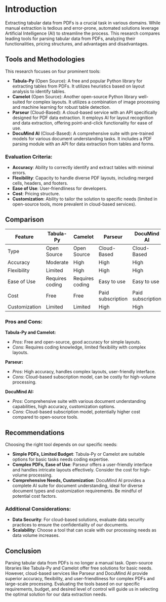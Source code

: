# Introduction

Extracting tabular data from PDFs is a crucial task in various domains. While manual extraction is tedious and error-prone, automated solutions leverage Artificial Intelligence (AI) to streamline the process. This research compares leading tools for parsing tabular data from PDFs, analyzing their functionalities, pricing structures, and advantages and disadvantages.

## Tools and Methodologies

This research focuses on four prominent tools:

- **Tabula-Py** (Open Source): A free and popular Python library for extracting tables from PDFs. It utilizes heuristics based on layout analysis to identify tables.
- **Camelot** (Open Source): Another open-source Python library well-suited for complex layouts. It utilizes a combination of image processing and machine learning for robust table detection.
- **Parseur** (Cloud-Based): A cloud-based service with an API specifically designed for PDF data extraction. It employs AI for layout recognition and data extraction, offering point-and-click functionality for ease of use.
- **DocuMind AI** (Cloud-Based): A comprehensive suite with pre-trained models for various document understanding tasks. It includes a PDF parsing module with an API for data extraction from tables and forms.

### Evaluation Criteria:

- **Accuracy**: Ability to correctly identify and extract tables with minimal errors.
- **Flexibility**: Capacity to handle diverse PDF layouts, including merged cells, headers, and footers.
- **Ease of Use**: User-friendliness for developers.
- **Cost**: Pricing structure.
- **Customization**: Ability to tailor the solution to specific needs (limited in open-source tools, more prevalent in cloud-based services).

## Comparison

| Feature       | Tabula-Py       | Camelot         | Parseur           | DocuMind AI       |
| ------------- | --------------- | --------------- | ----------------- | ----------------- |
| Type          | Open Source     | Open Source     | Cloud-Based       | Cloud-Based       |
| Accuracy      | Moderate        | High            | High              | High              |
| Flexibility   | Limited         | High            | High              | High              |
| Ease of Use   | Requires coding | Requires coding | Easy to use       | Easy to use       |
| Cost          | Free            | Free            | Paid subscription | Paid subscription |
| Customization | Limited         | Limited         | High              | High              |

### Pros and Cons:

**Tabula-Py and Camelot:**

- _Pros_: Free and open-source, good accuracy for simple layouts.
- _Cons_: Requires coding knowledge, limited flexibility with complex layouts.

**Parseur:**

- _Pros_: High accuracy, handles complex layouts, user-friendly interface.
- _Cons_: Cloud-based subscription model, can be costly for high-volume processing.

**DocuMind AI:**

- _Pros_: Comprehensive suite with various document understanding capabilities, high accuracy, customization options.
- _Cons_: Cloud-based subscription model, potentially higher cost compared to open-source tools.

## Recommendations

Choosing the right tool depends on our specific needs:

- **Simple PDFs, Limited Budget**: Tabula-Py or Camelot are suitable options for basic tasks needs coding expertise.
- **Complex PDFs, Ease of Use**: Parseur offers a user-friendly interface and handles intricate layouts effectively. Consider the cost for high-volume processing.
- **Comprehensive Needs, Customization**: DocuMind AI provides a complete AI suite for document understanding, ideal for diverse document types and customization requirements. Be mindful of potential cost factors.

### Additional Considerations:

- **Data Security**: For cloud-based solutions, evaluate data security practices to ensure the confidentiality of our documents.
- **Scalability**: Choose a tool that can scale with our processing needs as data volume increases.

## Conclusion

Parsing tabular data from PDFs is no longer a manual task. Open-source libraries like Tabula-Py and Camelot offer free solutions for basic needs. However, cloud-based services like Parseur and DocuMind AI provide superior accuracy, flexibility, and user-friendliness for complex PDFs and large-scale processing. Evaluating the tools based on our specific requirements, budget, and desired level of control will guide us in selecting the optimal solution for our data extraction needs.

